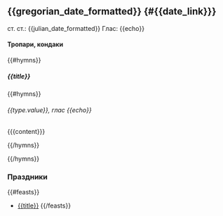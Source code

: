 ## {{gregorian_date_formatted}} {#{{date_link}}}

ст. ст.: {{julian_date_formatted}} Глас: {{echo}}

#### Тропари, кондаки
{{#hymns}}

##### {{title}}
{{#hymns}}

###### {{type.value}}, глас {{echo}}

{{{content}}}

{{/hymns}}

{{/hymns}}

### Праздники
{{#feasts}}
* [{{title}}](#{{content_link}})
{{/feasts}}

